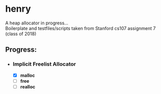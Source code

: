 # henry
A heap allocator in progress...  
Boilerplate and testfiles/scripts taken from Stanford cs107 assignment 7 (class of 2018)

## Progress:
- ### Implicit Freelist Allocator
  - [x] **malloc**
  - [ ] **free**
  - [ ] **realloc** 
